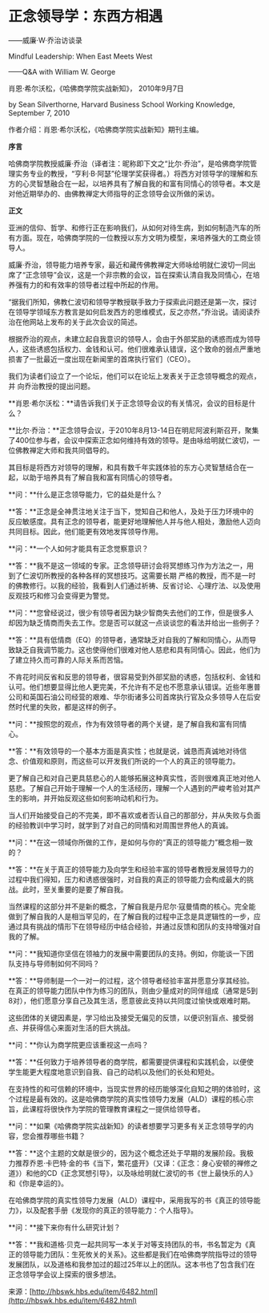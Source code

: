 # 正念领导学：东西方相遇

——威廉·W·乔治访谈录

Mindful Leadership: When East Meets West

——Q&A with William W. George

肖恩·希尔沃松，《哈佛商学院实战新知》， 2010年9月7日

by Sean Silverthorne, Harvard Business School Working Knowledge, September 7, 2010

作者介绍：肖恩·希尔沃松，《哈佛商学院实战新知》期刊主编。

**序言**

哈佛商学院教授威廉·乔治（译者注：昵称即下文之“比尔·乔治”，是哈佛商学院管理实务专业的教授，“亨利·B·阿瑟”伦理学奖获得者。）将西方对领导学的理解和东方的心灵智慧融合在一起，以培养具有了解自我的和富有同情心的领导者。本文是对他近期举办的、由佛教禅定大师指导的正念领导会议所做的采访。

**正文**

亚洲的信仰、哲学、和修行正在影响我们，从如何对待生病，到如何制造汽车的所有方面。现在，哈佛商学院的一位教授以东方文明为模型，来培养强大的工商业领导人。

威廉·乔治，领导能力培养专家，最近和藏传佛教禅定大师咏给明就仁波切一同出席了“正念领导”会议，这是一个非宗教的会议，旨在探索认清自我及同情心，在培养强有力的和有效率的领导者过程中所起的作用。

“据我们所知，佛教仁波切和领导学教授联手致力于探索此问题还是第一次，探讨在领导学领域东方教言是如何启发西方的思维模式，反之亦然，”乔治说。请阅读乔治在他网站上发布的关于此次会议的简述。

根据乔治的观点，未建立起自我意识的领导人，会由于外部奖励的诱惑而成为领导人，这些诱惑包括权力、金钱和认可。他们很难承认错误，这个致命的弱点严重地损害了一批最近一度出现在新闻里的首席执行官们（CEO）。

我们为读者们设立了一个论坛，他们可以在论坛上发表关于正念领导概念的观点，并 向乔治教授的提出问题。

**肖恩·希尔沃松：**请告诉我们关于正念领导会议的有关情况，会议的目标是什么？

**比尔·乔治：**正念领导会议，于2010年8月13-14日在明尼阿波利斯召开，聚集了400位参与者，会议中探索正念如何维持有效的领导。是由咏给明就仁波切，一位佛教禅定大师和我共同倡导的。

其目标是将西方对领导的理解，和具有数千年实践体验的东方心灵智慧结合在一起，以助于培养具有了解自我和富有同情心的领导者。

**问：**什么是正念领导能力，它的益处是什么？

**答：**正念是全神贯注地关注于当下，觉知自己和他人，及处于压力环境中的反应敏感度。具有正念的领导者，能更好地理解他人并与他人相处，激励他人迈向共同目标。因此，他们能更有效地发挥领导作用。

**问：**一个人如何才能具有正念觉察意识？

**答：**我不是这一领域的专家。正念领导研讨会将冥想练习作为方法之一，用到了仁波切所教授的各种各样的冥想技巧。这需要长期 严格的教授，而不是一时的佛教修行。以我的经验，我看到人们通过祈祷、反省讨论、心理疗法、以及使用反观技巧和修习会变得更为警觉。

**问：**您曾经说过，很少有领导者因为缺少智商失去他们的工作，但是很多人却因为缺乏情商而失去工作。您是否可以就这一点谈谈您的看法并给出一些例子？

**答：**具有低情商（EQ）的领导者，通常缺乏对自我的了解和同情心，从而导致缺乏自我调节能力。这也使得他们很难对他人慈悲和具有同情心。因此，他们为了建立持久而可靠的人际关系而苦恼。

不肯花时间反省和反思的领导者，很容易受到外部奖励的诱惑，包括权利、金钱和认可。他们想要显得比他人更完美，不允许有不足也不愿意承认错误。近些年惠普公司和英国石油公司经营的艰难、华尔街诸多公司首席执行官及众多领导人在后安然时代里的失败，都是这样的例子。

**问：**按照您的观点，作为有效领导者的两个关键，是了解自我和富有同情心。

**答：**有效领导的一个基本方面是真实性；也就是说，诚恳而真诚地对待信念、价值观和原则，而这些可以开发我们所说的一个人的真正的领导能力。

更了解自己和对自己更具慈悲心的人能够拓展这种真实性，否则很难真正地对他人慈悲。了解自己开始于理解一个人的生活经历，理解一个人遇到的严峻考验对其产生的影响，并开始反观这些如何影响动机和行为。

当人们开始接受自己的不完美，即不喜欢或者否认自己的那部分，并从失败与负面的经验教训中学习时，就学到了对自己的同情和对周围世界他人的真诚。

**问：**在这一领域你所做的工作，是如何与你的“真正的领导能力”概念相一致的？

**答：**在关于真正的领导能力及向学生和经验丰富的领导者教授发展领导力的过程中我们得知，压力和诱惑很强时，对自我的真正的领导能力会构成最大的挑战。此时，至关重要的是要了解自我。

当然课程的这部分并不是新的概念，了解自我是丹尼尔·寇曼情商的核心。完全能做到了解自我的人是相当罕见的，在了解自我的过程中正念是具逻辑性的一步，应通过具有挑战的情形下在领导经历中结合经验，并通过反馈和团队的支持增强对自我的了解。

**问：**我知道你坚信在领袖力的发展中需要团队的支持。例如，你能谈一下团队支持与导师制如何不同吗？

**答：**导师制是一个一对一的过程，这个领导者经验丰富并愿意分享其经验。在真正的领导能力团队中作为练习的团队，则由少量成对的同伴组成（通常是5到8对），他们愿意分享自己及其生活，愿意彼此支持以共同度过愉快或艰难时期。

这些团体的关键因素是，学习给出及接受无偏见的反馈，以便识别盲点、接受弱点、并获得信心来面对生活的巨大挑战。

**问：**你认为商学院更应该重视这一点吗？

**答：**任何致力于培养领导者的商学院，都需要提供课程和实践机会，以便使学生能更大程度地意识到自我、自己的动机以及他们的长处和短处。

在支持性的和可信赖的环境中，当现实世界的经历能够深化自知之明的体验时，这个过程是最有效的。这是哈佛商学院的真实性领导力发展（ALD）课程的核心宗旨，此课程将很快作为学院的管理教育课程之一提供给领导者。

**问：**如果《哈佛商学院实战新知》的读者想要学习更多有关正念领导学的内容，您会推荐哪些书籍？

**答：**这个主题的文献是很少的，因为这个概念还处于早期的发展阶段。我极力推荐乔恩·卡巴特·金的书《当下，繁花盛开》（又译：《正念：身心安顿的禅修之道》）和他的CD《正念冥想引导》，以及咏给明就仁波切的书《世上最快乐的人》和《你是幸运的》。

在哈佛商学院的真实性领导力发展（ALD）课程中，采用我写的书《真正的领导能力》，以及配套手册《发现你的真正的领导能力：个人指导》。

**问：**接下来你有什么研究计划？

**答：**我和道格·贝克一起共同写一本关于对等支持团队的书，书名暂定为《真正的领导能力团队：生死攸关的关系》。这些都是我们在哈佛商学院指导过的领导发展团队，以及道格和我参加过的超过25年以上的团队。这本书也了包含我们在正念领导学会议上探索的很多想法。

来源：[http://hbswk.hbs.edu/item/6482.html](http://hbswk.hbs.edu/item/6482.html)

